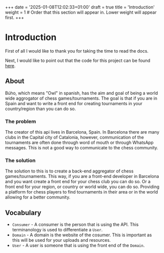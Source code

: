 +++
date = '2025-01-08T12:02:33+01:00'
draft = true
title = 'Introduction'
weight = 1 # Order that this section will appear in. Lower weight will appear first.
+++

# Introduction
First of all I would like to thank you for taking the time to read the docs.

Next, I would like to point out that the code for this project can be found [here](https://github.com/ctfrancia/buho).

## About
Búho, which means "Owl" in spanish, has the aim and goal of being a world wide aggrogator of chess games/tournaments. 
The goal is that if you are in Spain and want to write a front end for creating tournaments in your country/region than you can do so.

### The problem
The creator of this api lives in Barcelona, Spain. In Barcelona there are many clubs in the Capital city of Catalonia, however, communication of the tournaments
are often done through word of mouth or through WhatsApp messages. This is not a good way to communicate to the chess community.

### The solution
The solution to this is to create a back-end aggregator of chess games/tournaments. This way, if you are a front-end developer in Barcelona and you want create 
a front end for your chess club you can do so. Or a front end for your region, or country or world wide, you can do so.
Providing a platform for chess players to find tournaments in their area or in the world allowing for a better community.

## Vocabulary

- `Consumer` - A consumer is the person that is using the API. This terminanology is used to differentiate a `User`.
- `Domain`   - A domain is the website of the cosumer. This is important as this will be used for your uploads and resources.
- `User`     - A user is someone that is using the front end of the `Domain`.
